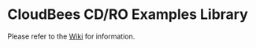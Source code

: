 # CloudBees CD/RO Examples Library

Please refer to the [Wiki](https://github.com/cloudbees-guru/cd-examples-library/wiki) for information. 


